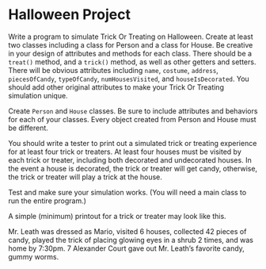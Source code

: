 # Halloween Project

Write a program to simulate Trick Or Treating on Halloween.  Create at least two classes including a class for Person and a class for House.  Be creative in your design of attributes and methods for each class.  There should be a `treat()` method, and a `trick()` method, as well as other getters and setters.  There will be obvious attributes including `name`, `costume`, `address`, `piecesOfCandy`, `typeOfCandy`, `numHousesVisited`, and `houseIsDecorated`.  You should add other original attributes to make your Trick Or Treating simulation unique.




Create `Person` and `House` classes.  Be sure to include attributes and behaviors for each of your classes.  Every object created from Person and House must be different.



You should write a tester to print out a simulated trick or treating experience for at least four trick or treaters.  At least four houses must be visited by each trick or treater, including both decorated and undecorated houses.  In the event a house is decorated, the trick or treater will get candy, otherwise, the trick or treater will play a trick at the house.



Test and make sure your simulation works. (You will need a main class to run the entire program.)






A simple (minimum) printout for a trick or treater may look like this.



Mr. Leath was dressed as Mario, visited 6 houses, collected 42 pieces of candy, played the trick of placing glowing eyes in a shrub 2 times, and was home by 7:30pm. 7 Alexander Court gave out Mr. Leath’s favorite candy, gummy worms.
